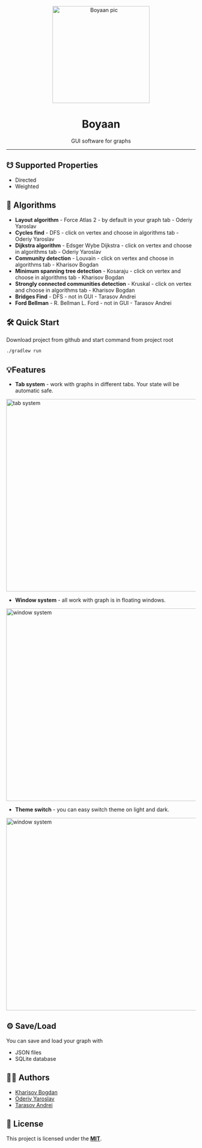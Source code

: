 <p align="center"><img src="https://i.imgur.com/l6u8Em7.png" height="258" alt="Boyaan pic" /> </p>
<h1 align="center">Boyaan</h1>
<p align="center">GUI software for graphs</p>

<hr>


## ☋ Supported Properties

* Directed
* Weighted

## 🧮 Algorithms

* <b>Layout algorithm</b> - Force Atlas 2 - by default in your graph tab - Oderiy Yaroslav
* <b>Cycles find</b> - DFS - click on vertex and choose in algorithms tab - Oderiy Yaroslav
* <b>Dijkstra algorithm</b> - Edsger Wybe Dijkstra - click on vertex and choose in algorithms tab - Oderiy Yaroslav
* <b>Community detection</b> - Louvain - click on vertex and choose in algorithms tab - Kharisov Bogdan
* <b>Minimum spanning tree detection</b> - Kosaraju - click on vertex and choose in algorithms tab - Kharisov Bogdan
* <b>Strongly connected communities detection</b> - Kruskal -  click on vertex and choose in algorithms tab - Kharisov Bogdan
* <b>Bridges Find</b> - DFS - not in GUI - Tarasov Andrei
* <b>Ford Bellman</b> - R. Bellman L. Ford - not in GUI - Tarasov Andrei



## 🛠️ Quick Start
Download project from github and start command from project root
```bash
./gradlew run
```



## 💡Features
* <b>Tab system</b> - work with graphs in different tabs. Your state will be automatic safe.
<p align="start"><img src="https://i.imgur.com/bZkaN5T.png" height="512" alt="tab system" /> </p>

* <b>Window system</b> - all work with graph is in floating windows.
<p align="start"><img src="https://i.imgur.com/ful13LP.png" height="512" alt="window system" /> </p>

* <b>Theme switch</b> - you can easy switch theme on light and dark.
<p align="start"><img src="https://i.imgur.com/3FkB2wb.png" height="512" alt="window system" /> </p>

## ⚙️ Save/Load
You can save and load your graph with
* JSON files
* SQLite database



## 👨‍💻 Authors

* [Kharisov Bogdan](https://github.com/lospollosenjoyer)
* [Oderiy Yaroslav](https://github.com/XRenso)
* [Tarasov Andrei](https://github.com/TheFollan)

## 🪪 License
This project is licensed under the [<b>MIT</b>](LICENSE).
